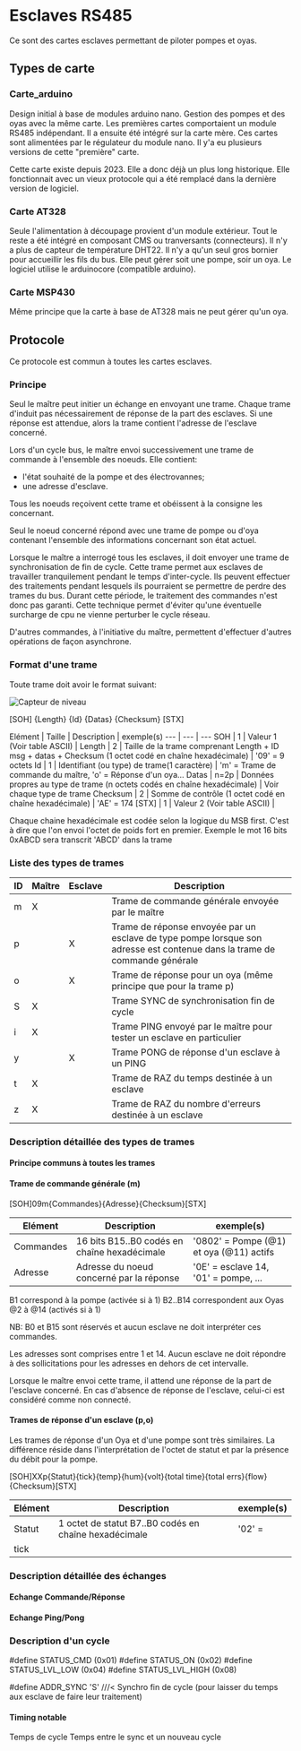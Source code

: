 # Esclaves RS485

Ce sont des cartes esclaves permettant de piloter pompes et oyas.

## Types de carte

### Carte_arduino

Design initial à base de modules arduino nano.
Gestion des pompes et des oyas avec la même carte.
Les premières cartes comportaient un module RS485 indépendant. Il a ensuite été intégré sur la carte mère.
Ces cartes sont alimentées par le régulateur du module nano.
Il y'a eu plusieurs versions de cette "première" carte. 

Cette carte existe depuis 2023. Elle a donc déjà un plus long historique. Elle fonctionnait avec un vieux protocole qui a été remplacé dans la dernière version de logiciel.

### Carte AT328

Seule l'alimentation à découpage provient d'un module extérieur. Tout le reste a été intégré en composant CMS ou tranversants (connecteurs).
Il n'y a plus de capteur de température DHT22.
Il n'y a qu'un seul gros bornier pour accueillir les fils du bus.
Elle peut gérer soit une pompe, soir un oya.
Le logiciel utilise le arduinocore (compatible arduino).

### Carte MSP430

Même principe que la carte à base de AT328 mais ne peut gérer qu'un oya.

## Protocole

Ce protocole est commun à toutes les cartes esclaves.

### Principe

Seul le maître peut initier un échange en envoyant une trame.
Chaque trame d'induit pas nécessairement de réponse de la part des esclaves. Si une réponse est attendue, alors la trame contient l'adresse de l'esclave concerné.

Lors d'un cycle bus, le maître envoi successivement une trame de commande à l'ensemble des noeuds. 
Elle contient:
- l'état souhaité de la pompe et des électrovannes;
- une adresse d'esclave.

Tous les noeuds reçoivent cette trame et obéissent à la consigne les concernant.

Seul le noeud concerné répond avec une trame de pompe ou d'oya contenant l'ensemble des informations concernant son état actuel.

Lorsque le maître a interrogé tous les esclaves, il doit envoyer une trame de synchronisation de fin de cycle. Cette trame permet aux esclaves de travailler tranquilement pendant le temps d'inter-cycle.
Ils peuvent effectuer des traitements pendant lesquels ils pourraient se permettre de perdre des trames du bus. Durant cette période, le traitement des commandes n'est donc pas garanti.
Cette technique permet d'éviter qu'une éventuelle surcharge de cpu ne vienne perturber le cycle réseau.

D'autres commandes, à l'initiative du maître, permettent d'effectuer d'autres opérations de façon asynchrone.

### Format d'une trame

Toute trame doit avoir le format suivant:

![Capteur de niveau](./images/capteur_niveau.png)

[SOH] {Length} {Id} {Datas} {Checksum} [STX]

Elément | Taille | Description | exemple(s)
--- | --- | ---
SOH | 1 | Valeur 1 (Voir table ASCII) | 
Length | 2 | Taille de la trame comprenant Length + ID msg + datas + Checksum (1 octet codé en chaîne hexadécimale) | '09' = 9 octets
Id | 1 | Identifiant (ou type) de trame(1 caractère) | 'm' = Trame de commande du maître, 'o' = Réponse d'un oya...
Datas | n=2p | Données propres au type de trame (n octets codés en chaîne hexadécimale) |  Voir chaque type de trame
Checksum | 2 | Somme de contrôle (1 octet codé en chaîne hexadécimale) | 'AE' = 174
[STX] | 1 | Valeur 2 (Voir table ASCII) |

Chaque chaine hexadécimale est codée selon la logique du MSB first. C'est à dire que l'on envoi l'octet de poids fort en premier.
Exemple le mot 16 bits 0xABCD sera transcrit 'ABCD' dans la trame

### Liste des types de trames

ID | Maître | Esclave | Description
--- | --- | --- | ---
m | X | | Trame de commande générale envoyée par le maître
p | | X | Trame de réponse envoyée par un esclave de type pompe lorsque son adresse est contenue dans la trame de commande générale
o | | X | Trame de réponse pour un oya (même principe que pour la trame p)
S | X | | Trame SYNC de synchronisation fin de cycle
i | X | | Trame PING envoyé par le maître pour tester un esclave en particulier
y | | X | Trame PONG de réponse d'un esclave à un PING
t | X | | Trame de RAZ du temps destinée à un esclave
z | X | | Trame de RAZ du nombre d'erreurs destinée à un esclave

### Description détaillée des types de trames

#### Principe communs à toutes les trames



#### Trame de commande générale (m)

[SOH]09m{Commandes}{Adresse}{Checksum}[STX]

Elément | Description | exemple(s)
--- | --- | ---
Commandes | 16 bits B15..B0 codés en chaîne hexadécimale | '0802' = Pompe (@1) et oya (@11) actifs
Adresse| Adresse du noeud concerné par la réponse | '0E' = esclave 14, '01' = pompe, ...

B1 correspond à la pompe (activée si à 1)
B2..B14 correspondent aux Oyas @2 à @14 (activés si à 1)

NB: B0 et B15 sont réservés et aucun esclave ne doit interpréter ces commandes.

Les adresses sont comprises entre 1 et 14. Aucun esclave ne doit répondre à des sollicitations pour les adresses en dehors de cet intervalle.

Lorsque le maître envoi cette trame, il attend une réponse de la part de l'esclave concerné. En cas d'absence de réponse de l'esclave, celui-ci est considéré comme non connecté.

#### Trames de réponse d'un esclave (p,o)

Les trames de réponse d'un Oya et d'une pompe sont très similaires.
La différence réside dans l'interprétation de l'octet de statut et par la présence du débit pour la pompe.

[SOH]XXp{Statut}{tick}{temp}{hum}{volt}{total time}{total errs}{flow}{Checksum}[STX]

Elément | Description | exemple(s)
--- | --- | ---
Statut | 1 octet de statut B7..B0 codés en chaîne hexadécimale | '02' = 
tick |  | 


### Description détaillée des échanges

#### Echange Commande/Réponse

#### Echange Ping/Pong

### Description d'un cycle


#define STATUS_CMD     		(0x01)
#define STATUS_ON     		(0x02)
#define STATUS_LVL_LOW    	(0x04)
#define STATUS_LVL_HIGH   	(0x08)


#define ADDR_SYNC		'S'		///< Synchro fin de cycle (pour laisser du temps aux esclave de faire leur traitement)

#### Timing notable

Temps de cycle
Temps entre le sync et un nouveau cycle

